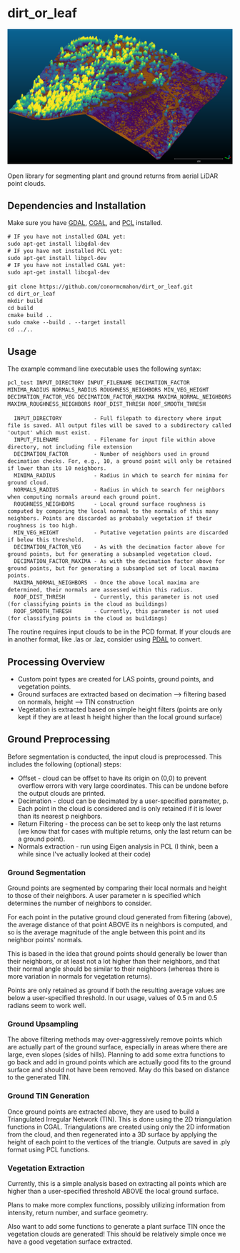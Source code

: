 # dirt_or_leaf

![Example Image](/images/dirt_and_leaf.png)

Open library for segmenting plant and ground returns from aerial LiDAR point clouds.

## Dependencies and Installation

Make sure you have [GDAL](https://gdal.org/), [CGAL](https://www.cgal.org/), and [PCL](https://pointclouds.org/) installed.

``` 
# IF you have not installed GDAL yet:
sudo apt-get install libgdal-dev
# IF you have not installed PCL yet:
sudo apt-get install libpcl-dev
# IF you have not installed CGAL yet:
sudo apt-get install libcgal-dev

git clone https://github.com/conormcmahon/dirt_or_leaf.git
cd dirt_or_leaf
mkdir build
cd build
cmake build ..
sudo cmake --build . --target install
cd ../..
```

## Usage

The example command line executable uses the following syntax:

```
pcl_test INPUT_DIRECTORY INPUT_FILENAME DECIMATION_FACTOR MINIMA_RADIUS NORMALS_RADIUS ROUGHNESS_NEIGHBORS MIN_VEG_HEIGHT DECIMATION_FACTOR_VEG DECIMATION_FACTOR_MAXIMA MAXIMA_NORMAL_NEIGHBORS MAXIMA_ROUGHNESS_NEIGHBORS ROOF_DIST_THRESH ROOF_SMOOTH_THRESH

  INPUT_DIRECTORY          - Full filepath to directory where input file is saved. All output files will be saved to a subdirectory called 'output' which must exist.
  INPUT_FILENAME           - Filename for input file within above directory, not including file extension 
  DECIMATION_FACTOR        - Number of neighbors used in ground decimation checks. For, e.g., 10, a ground point will only be retained if lower than its 10 neighbors. 
  MINIMA_RADIUS            - Radius in which to search for minima for ground cloud. 
  NORMALS_RADIUS           - Radius in which to search for neighbors when computing normals around each ground point.
  ROUGHNESS_NEIGHBORS      - Local ground surface roughness is computed by comparing the local normal to the normals of this many neighbors. Points are discarded as probabaly vegetation if their roughness is too high. 
  MIN_VEG_HEIGHT           - Putative vegetation points are discarded if below this threshold. 
  DECIMATION_FACTOR_VEG    - As with the decimation factor above for ground points, but for generating a subsampled vegetation cloud. 
  DECIMATION_FACTOR_MAXIMA - As with the decimation factor above for ground points, but for generating a subsampled set of local maxima points. 
  MAXIMA_NORMAL_NEIGHBORS  - Once the above local maxima are determined, their normals are assessed within this radius.
  ROOF_DIST_THRESH         - Currently, this parameter is not used (for classifying points in the cloud as buildings)
  ROOF_SMOOTH_THRESH       - Currently, this parameter is not used (for classifying points in the cloud as buildings)
```

The routine requires input clouds to be in the PCD format. If your clouds are in another format, like .las or .laz, consider using [PDAL](https://pdal.io/stages/writers.pcd.html) to convert.

## Processing Overview

- Custom point types are created for LAS points, ground points, and vegetation points. 
- Ground surfaces are extracted based on decimation --> filtering based on normals, height --> TIN construction
- Vegetation is extracted based on simple height filters (points are only kept if they are at least h height higher than the local ground surface)

## Ground Preprocessing

Before segmentation is conducted, the input cloud is preprocessed. This includes the following (optional) steps:
- Offset - cloud can be offset to have its origin on (0,0) to prevent overflow errors with very large coordinates. This can be undone before the output clouds are printed.
- Decimation - cloud can be decimated by a user-specified parameter, p. Each point in the cloud is considered and is only retained if it is lower than its nearest p neighbors. 
- Return Filtering - the process can be set to keep only the last returns (we know that for cases with multiple returns, only the last return can be a ground point). 
- Normals extraction - run using Eigen analysis in PCL (I think, been a while since I've actually looked at their code)

### Ground Segmentation

Ground points are segmented by comparing their local normals and height to those of their neighbors. A user parameter n is specified which determines the number of neighbors to consider. 

For each point in the putative ground cloud generated from filtering (above), the average distance of that point ABOVE its n neighbors is computed, and so is the average magnitude of the angle between this point and its neighbor points' normals. 

This is based in the idea that ground points should generally be lower than their neighbors, or at least not a lot higher than their neighbors, and that their normal angle should be similar to their neighbors (whereas there is more variation in normals for vegetation returns). 

Points are only retained as ground if both the resulting average values are below a user-specified threshold. In our usage, values of 0.5 m and 0.5 radians seem to work well. 

### Ground Upsampling

The above filtering methods may over-aggressively remove points which are actually part of the ground surface, especially in areas where there are large, even slopes (sides of hills). Planning to add some extra functions to go back and add in ground points which are actually good fits to the ground surface and should not have been removed. May do this based on distance to the generated TIN. 

### Ground TIN Generation

Once ground points are extracted above, they are used to build a Triangulated Irregular Network (TIN). This is done using the 2D triangulation functions in CGAL. Triangulations are created using only the 2D information from the cloud, and then regenerated into a 3D surface by applying the height of each point to the vertices of the triangle. Outputs are saved in .ply format using PCL functions. 

### Vegetation Extraction

Currently, this is a simple analysis based on extracting all points which are higher than a user-specified threshold ABOVE the local ground surface. 

Plans to make more complex functions, possibly utilizing information from intensity, return number, and surface geometry.

Also want to add some functions to generate a plant surface TIN once the vegetation clouds are generated! This should be relatively simple once we have a good vegetation surface extracted. 
